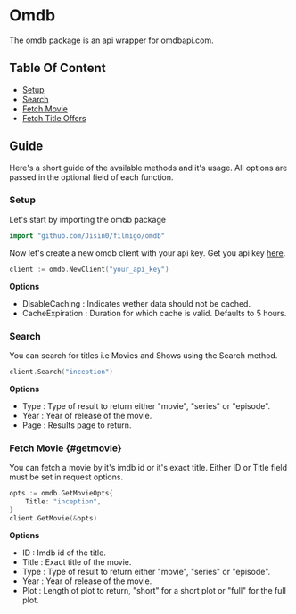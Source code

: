 # Omdb
The omdb package is an api wrapper for omdbapi.com.

## Table Of Content
- [Setup](https://github.com/Jisin0/filmigo/omdb#setup)
- [Search](https://github.com/Jisin0/filmigo/omdb#search)
- [Fetch Movie](https://github.com/Jisin0/filmigo/omdb#getmovie)
- [Fetch Title Offers](https://github.com/Jisin0/filmigo/omdb#getoffers)

## Guide
Here's a short guide of the available methods and it's usage. All options are passed in the optional field of each function.

### Setup
Let's start by importing the omdb package
```go
import "github.com/Jisin0/filmigo/omdb"
```

Now let's create a new omdb client with your api key. Get you api key [here](https://www.omdbapi.com/apikey.aspx).
```go
client := omdb.NewClient("your_api_key")
```
**Options**
- DisableCaching : Indicates wether data should not be cached.
- CacheExpiration : Duration for which cache is valid. Defaults to 5 hours.

### Search
You can search for titles i.e Movies and Shows using the Search method.
```go
client.Search("inception")
```
**Options**
- Type : Type of result to return either "movie", "series" or "episode".
- Year : Year of release of the movie.
- Page : Results page to return.

### Fetch Movie {#getmovie}
You can fetch a movie by it's imdb id or it's exact title. Either ID or Title field must be set in request options.
```go
opts := omdb.GetMovieOpts{
    Title: "inception",
}
client.GetMovie(&opts)
```
**Options**
- ID : Imdb id of the title.
- Title : Exact title of the movie.
- Type : Type of result to return either "movie", "series" or "episode".
- Year : Year of release of the movie.
- Plot : Length of plot to return, "short" for a short plot or "full" for the full plot.